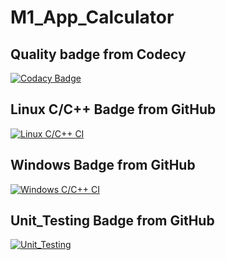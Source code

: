 # M1_App_Calculator


## Quality badge from Codecy
[![Codacy Badge](https://app.codacy.com/project/badge/Grade/aa21699b0daa42cfb64888bd14b46f6e)](https://www.codacy.com/gh/shaileshms18/M1_App_Calculator/dashboard?utm_source=github.com&amp;utm_medium=referral&amp;utm_content=shaileshms18/M1_App_Calculator&amp;utm_campaign=Badge_Grade)

## Linux C/C++ Badge from GitHub
[![Linux C/C++ CI](https://github.com/shaileshms18/M1_App_Calculator/actions/workflows/c-cpp.yml/badge.svg)](https://github.com/shaileshms18/M1_App_Calculator/actions/workflows/c-cpp.yml)

## Windows Badge from GitHub
[![Windows C/C++ CI](https://github.com/shaileshms18/M1_App_Calculator/actions/workflows/Windows_c-cpp.yml/badge.svg)](https://github.com/shaileshms18/M1_App_Calculator/actions/workflows/Windows_c-cpp.yml)

## Unit_Testing Badge from GitHub
[![Unit_Testing](https://github.com/shaileshms18/M1_App_Calculator/actions/workflows/Unit_Testing.yml/badge.svg)](https://github.com/shaileshms18/M1_App_Calculator/actions/workflows/Unit_Testing.yml)
